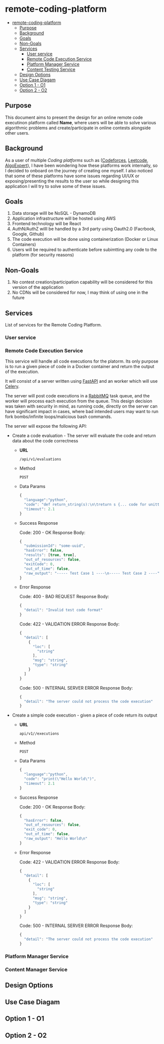 # remote-coding-platform

- [remote-coding-platform](#remote-coding-platform)
  - [Purpose](#purpose)
  - [Background](#background)
  - [Goals](#goals)
  - [Non-Goals](#non-goals)
  - [Services](#services)
    - [User service](#user-service)
    - [Remote Code Execution Service](#remote-code-execution-service)
    - [Platform Manager Service](#platform-manager-service)
    - [Content Testing Service](#content-testing-service)
  - [Design Options](#design-options)
  - [Use Case Diagam](#use-case-diagam)
  - [Option 1 - O1](#option-1---o1)
  - [Option 2 - O2](#option-2---o2)

## Purpose

This document aims to present the design for an online remote code executinon platform called **Name**, where users will be able to solve various algorithmic problems and create/participate in online contests alongside other users.

## Background

As a user of multiple *Coding platforms* such as ([Codeforces](https://codeforces.com/), [Leetcode](https://leetcode.com/), [AlgoExpert](https://www.algoexpert.io/)), I have been wondering how these platforms work internally, so I
decided to onboard on the journey of creating one myself. I also noticed that some of these platforms have some issues regarding UI/UX or exposing/presenting the results to the user so while designing this application I will try to solve some of these issues.

## Goals
1. Data storage willl be NoSQL - DynamoDB
2. Application infrastructure will be hosted using AWS
3. Frontend technology will be React
4. AuthN/AuthZ willl be handled by a 3rd party using Oauth2.0 (Facrbook, Google, Github)
5. The code execution will be done using containerization (Docker or Linux Containers)
6. Users will be required to authenticate before subimtting any code to the platform (for security reasons)

## Non-Goals

1. No contest creation/participation capability will be considered for this version of the application
2. No CDNs will be considered for now, I may think of using one in the future

## Services
List of services for the Remote Coding Platform.

### User service
### Remote Code Execution Service
This service will handle all code executions for the platorm. Its only purpose is to run a given piece of code in a Docker container and return
the output of the execution.

It will consist of a server written using [FastAPI](https://fastapi.tiangolo.com/) and an worker which will use [Celery](https://docs.celeryproject.org/en/stable/getting-started/introduction.html).

The server will post code executions in a [RabbitMQ](https://www.rabbitmq.com/) task queue, and the worker will process each execution from the queue.
This design decision was taken with security in mind, as running code, directly on the server can have significant impact in cases, where bad intended users
may want to run fork bombs/infinite loops/malicious bash commands.

The server will expose the following API:

* Create a code evaluation - The server will evaluate the code and return data about the code correctness
  * **URL**
    
    `/api/v1/evaluations`

  * Method

    `POST`

  * Data Params

    ```javascript
    {
      "language":"python",
      "code": "def return_string(s):\n\treturn s {... code for unittesting the method}",
      "timeout": 2.1 
    }
    ```
  * Success Response

    Code: 200 - OK
    Response Body:

    ```javascript
    {
      "submissionId": "some-uuid",
      "hasError": false, 
      "results": [true, true],
      "out_of_resources": false,
      "exitCode": 0,
      "out_of_time": false,
      "raw_output": "----- Test Case 1 ----\n----- Test Case 2 ----"
    }
    ```
  * Error Response

    Code: 400 - BAD REQUEST
    Response Body:
    ```javascript
    {
      "detail": "Invalid test code format"
    }
    ```

    Code: 422 - VALIDATION ERROR
    Response Body:
    ```javascript
    {
      "detail": [
        {
          "loc": [
            "string"
          ],
          "msg": "string",
          "type": "string"
        }
      ]
    }
    ```

    Code: 500 - INTERNAL SERVER ERROR
    Response Body:
    ```javascript
    {
      "detail": "The server could not process the code execution"
    }
    ```

* Create a simple code execution - given a piece of code return its output
  
  * **URL**
    
    `api/v1//executions`

  * Method

    `POST`

  * Data Params

    ```javascript
    {
      "language":"python",
      "code": "print(\"Hello World\")",
      "timeout": 2.1
    }
    ```
  * Success Response

    Code: 200 - OK
    Response Body:

    ```javascript
    {
      "hasError": false,
      "out_of_resources": false,
      "exit_code": 0,
      "out_of_time": false,
      "raw_output": "Hello World\n"
    }
    ```
  * Error Response

    Code: 422 - VALIDATION ERROR
    Response Body:
    ```javascript
    {
      "detail": [
        {
          "loc": [
            "string"
          ],
          "msg": "string",
          "type": "string"
        }
      ]
    }
    ```

    Code: 500 - INTERNAL SERVER ERROR
    Response Body:
    ```javascript
    {
      "detail": "The server could not process the code execution"
    }
    ```


### Platform Manager Service 
### Content Manager Service

## Design Options

## Use Case Diagam
## Option 1 - O1
## Option 2 - O2
